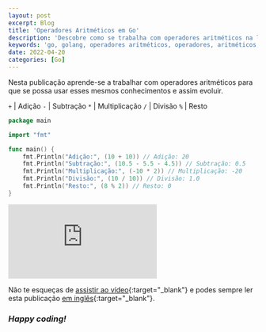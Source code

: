 ```yaml
---
layout: post
excerpt: Blog
title: 'Operadores Aritméticos em Go'
description: 'Descobre como se trabalha com operadores aritméticos na linguagem de programação Go. Obtém respostas às tuas dúvidas com a teoria e os exemplos apresentados.'
keywords: 'go, golang, operadores aritméticos, operadores, aritméticos, publicação'
date: 2022-04-20
categories: [Go]
---
```


Nesta publicação aprende-se a trabalhar com operadores aritméticos para que se possa usar esses mesmos conhecimentos e assim evoluir.

`+` | Adição
`-` | Subtração
`*` | Multiplicação
`/` | Divisão
`%` | Resto

```go
package main

import "fmt"

func main() {
	fmt.Println("Adição:", (10 + 10)) // Adição: 20
	fmt.Println("Subtração:", (10.5 - 5.5 - 4.5)) // Subtração: 0.5
	fmt.Println("Multiplicação:", (-10 * 2)) // Multiplicação: -20
	fmt.Println("Divisão:", (10 / 10)) // Divisão: 1.0
	fmt.Println("Resto:", (8 % 2)) // Resto: 0
}
```

<div class="video-container">
  <iframe src="https://www.youtube.com/embed/PUpojD6_Swo" frameborder="0" allowfullscreen></iframe>
</div>

Não te esqueças de [assistir ao vídeo](https://youtu.be/PUpojD6_Swo){:target="\_blank"} e podes sempre ler esta publicação [em inglês](https://nelsonsilvadev.com/blog/20220420/arithmetic-operators-in-go/){:target="\_blank"}.

### _Happy coding!_
